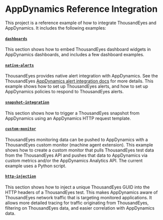 # AppDynamics Reference Integration

This project is a reference example of how to integrate ThousandEyes and AppDynamics. It includes the following examples:

####  [`dashboards`](dashboards/readme.md)
This section shows how to embed ThousandEyes dashboard widgets in AppDynamics dashboards, and includes a few dashboard examples.

#### [`native-alerts`](native-alerts/readme.md)
ThousandEyes provides native alert integration with AppDynamics. See the ThousandEyes [AppDynamics alert integration docs](https://docs.thousandeyes.com/product-documentation/alerts/appdynamics-integration) for more details. This example shows how to set up ThousandEyes alerts, and how to set up AppDynamics policies to respond to ThousandEyes alerts.

#### [`snapshot-integration`](snapshot-integration/readme.md) 
This section shows how to trigger a ThousandEyes snapshot from AppDynamics using an AppDynamics HTTP request template.

#### [`custom-monitor`](custom-monitor/readme.md) 
ThousandEyes monitoring data can be pushed to AppDynamics with a ThousandEyes custom monitor (machine agent extension). This example shows how to create a custom monitor that pulls ThousandEyes test data from the ThousandEyes API and pushes that data to AppDynamics via custom metrics and/or the AppDynamics Analytics API. The current example uses a Python script.

#### [`http-injection`](http-injection/readme.md)
This section shows how to inject a unique ThousandEyes GUID into the HTTP headers of a ThousandEyes test. This makes AppDynamics aware of ThousandEyes network traffic that is targeting monitored applications. It allows more detailed tracing for traffic originating from ThousandEyes, filtering on ThousandEyes data, and easier correlation with AppDynamics data.

